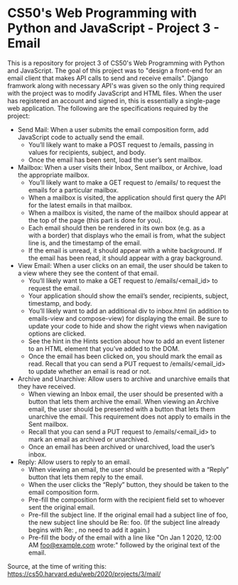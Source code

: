 # CS50's Web Programming with Python and JavaScript - Project 3 - Email
This is a repository for project 3 of CS50's Web Programming with Python and JavaScript. The goal of this project was to "design a front-end for an email client that makes API calls to send and receive emails". Django framwork along with necessary API's was given so the only thing required with the project was to modify JavaScript and HTML files. When the user has registered an account and signed in, this is essentially a single-page web application. The following are the specifications required by the project:

* Send Mail: When a user submits the email composition form, add JavaScript code to actually send the email.
  * You’ll likely want to make a POST request to /emails, passing in values for recipients, subject, and body.
  * Once the email has been sent, load the user’s sent mailbox.
* Mailbox: When a user visits their Inbox, Sent mailbox, or Archive, load the appropriate mailbox.
  * You’ll likely want to make a GET request to /emails/<mailbox> to request the emails for a particular mailbox.
  * When a mailbox is visited, the application should first query the API for the latest emails in that mailbox.
  * When a mailbox is visited, the name of the mailbox should appear at the top of the page (this part is done for you).
  * Each email should then be rendered in its own box (e.g. as a <div> with a border) that displays who the email is from, what the subject line is, and the timestamp of the email.
  * If the email is unread, it should appear with a white background. If the email has been read, it should appear with a gray background.
* View Email: When a user clicks on an email, the user should be taken to a view where they see the content of that email.
  * You’ll likely want to make a GET request to /emails/<email_id> to request the email.
  * Your application should show the email’s sender, recipients, subject, timestamp, and body.
  * You’ll likely want to add an additional div to inbox.html (in addition to emails-view and compose-view) for displaying the email. Be sure to update your code to hide and show the right views when navigation options are clicked.
  * See the hint in the Hints section about how to add an event listener to an HTML element that you’ve added to the DOM.
  * Once the email has been clicked on, you should mark the email as read. Recall that you can send a PUT request to /emails/<email_id> to update whether an email is read or not.
* Archive and Unarchive: Allow users to archive and unarchive emails that they have received.
  * When viewing an Inbox email, the user should be presented with a button that lets them archive the email. When viewing an Archive email, the user should be presented with a button that lets them unarchive the email. This requirement does not apply to emails in the Sent mailbox.
  * Recall that you can send a PUT request to /emails/<email_id> to mark an email as archived or unarchived.
  * Once an email has been archived or unarchived, load the user’s inbox.
* Reply: Allow users to reply to an email.
  * When viewing an email, the user should be presented with a “Reply” button that lets them reply to the email.
  * When the user clicks the “Reply” button, they should be taken to the email composition form.
  * Pre-fill the composition form with the recipient field set to whoever sent the original email.
  * Pre-fill the subject line. If the original email had a subject line of foo, the new subject line should be Re: foo. (If the subject line already begins with Re: ,  no need to add it again.)
  * Pre-fill the body of the email with a line like "On Jan 1 2020, 12:00 AM foo@example.com wrote:" followed by the original text of the email.
  
Source, at the time of writing this: https://cs50.harvard.edu/web/2020/projects/3/mail/
